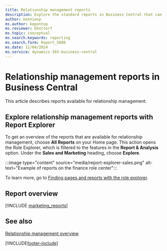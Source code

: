 ```yaml
---
title: Relationship management reports
description: Explore the standard reports in Business Central that can help you track and manage your relationship management initiatives.
author: kennienp
ms.author: kepontop
ms.reviewer: bholtorf
ms.topic: conceptual
ms.search.keywords: reporting
ms.search.form: Report_5600
ms.date: 11/04/2024
ms.service: dynamics-365-business-central
---
```


# Relationship management reports in Business Central

This article describes reports available for relationship management.


## Explore relationship management reports with Report Explorer

To get an overview of the reports that are available for relationship management, choose **All Reports** on your Home page. This action opens the Role Explorer, which is filtered to the features in the **Report & Analysis** option. Under the **Sales and Marketing** heading, choose **Explore**.

:::image type="content" source="media/report-explorer-sales.png" alt-text="Example of reports on the finance role center":::

To learn more, go to [Finding pages and reports with the role explorer](ui-role-explorer.md).


## Report overview

[!INCLUDE [marketing_reports](includes/marketing-reports-include.md)]


## See also

[Relationship management overview](marketing-relationship-management.md)  

[!INCLUDE[footer-include](includes/footer-banner.md)]